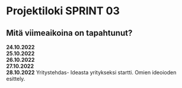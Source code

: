 # Projektiloki SPRINT 03

## Mitä viimeaikoina on tapahtunut? 

**24.10.2022**   
**25.10.2022**   
**26.10.2022**   
**27.10.2022**   
**28.10.2022**   Yritystehdas- Ideasta yritykseksi startti. Omien ideoioden esittely.

